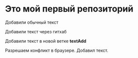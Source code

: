 # Это мой первый репозиторий

Добавили обычный текст

Добавили текст через гитхаб

Добавили текст в новой ветке **textAdd**

Разрешаем конфликт в браузере. Добавил текст.
